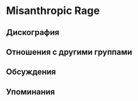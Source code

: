 # Misanthropic Rage



## Дискография


## Отношения с другими группами


## Обсуждения


## Упоминания

